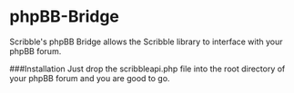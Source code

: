 # phpBB-Bridge
Scribble's phpBB Bridge allows the Scribble library to interface with your phpBB forum.

###Installation
Just drop the scribbleapi.php file into the root directory of your phpBB forum and you are good to go.
